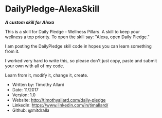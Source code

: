 # DailyPledge-AlexaSkill
***A custom skill for Alexa***

 This is a skill for Daily Pledge - Wellness Pillars. A skill to keep your wellness a top priority.
 To open the skill say: "Alexa, open Daily Pledge."

 I am posting the DailyPledge skill code in hopes you can learn something from it.
 
 I worked very hard to write this, so please don't just copy, paste and submit your own with all of my code.
 
 Learn from it, modify it, change it, create.
 
 
 * Written by:  Timothy Allard
 * Date:        11/2017
 * Version:     1.0
 * Website:     http://timothyallard.com/daily-pledge
 * LinkedIn:    https://www.linkedin.com/in/timallard/
 * Github:      @mitdralla
 

